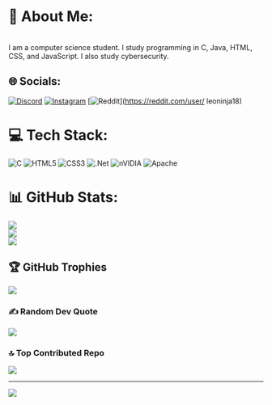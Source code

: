 # 💫 About Me:
<br>I am a computer science student. I study programming in C, Java, HTML, CSS, and JavaScript. I also study cybersecurity.


## 🌐 Socials:
[![Discord](https://img.shields.io/badge/Discord-%237289DA.svg?logo=discord&logoColor=white)](https://discord.gg/https://discord.gg/sGenQy5h) [![Instagram](https://img.shields.io/badge/Instagram-%23E4405F.svg?logo=Instagram&logoColor=white)](https://instagram.com/___leo_18___) [![Reddit](https://img.shields.io/badge/Reddit-%23FF4500.svg?logo=Reddit&logoColor=white)](https://reddit.com/user/ leoninja18) 

# 💻 Tech Stack:
![C](https://img.shields.io/badge/c-%2300599C.svg?style=for-the-badge&logo=c&logoColor=white) ![HTML5](https://img.shields.io/badge/html5-%23E34F26.svg?style=for-the-badge&logo=html5&logoColor=white) ![CSS3](https://img.shields.io/badge/css3-%231572B6.svg?style=for-the-badge&logo=css3&logoColor=white) ![.Net](https://img.shields.io/badge/.NET-5C2D91?style=for-the-badge&logo=.net&logoColor=white) ![nVIDIA](https://img.shields.io/badge/cuda-000000.svg?style=for-the-badge&logo=nVIDIA&logoColor=green) ![Apache](https://img.shields.io/badge/apache-%23D42029.svg?style=for-the-badge&logo=apache&logoColor=white)
# 📊 GitHub Stats:
![](https://github-readme-stats.vercel.app/api?username=Leozz18&theme=gruvbox&hide_border=false&include_all_commits=false&count_private=false)<br/>
![](https://github-readme-streak-stats.herokuapp.com/?user=Leozz18&theme=gruvbox&hide_border=false)<br/>
![](https://github-readme-stats.vercel.app/api/top-langs/?username=Leozz18&theme=gruvbox&hide_border=false&include_all_commits=false&count_private=false&layout=compact)

## 🏆 GitHub Trophies
![](https://github-profile-trophy.vercel.app/?username=Leozz18&theme=radical&no-frame=false&no-bg=true&margin-w=4)

### ✍️ Random Dev Quote
![](https://quotes-github-readme.vercel.app/api?type=horizontal&theme=radical)

### 🔝 Top Contributed Repo
![](https://github-contributor-stats.vercel.app/api?username=Leozz18&limit=5&theme=dark&combine_all_yearly_contributions=true)

---
[![](https://visitcount.itsvg.in/api?id=Leozz18&icon=0&color=0)](https://visitcount.itsvg.in)

<!-- Proudly created with GPRM ( https://gprm.itsvg.in ) -->
